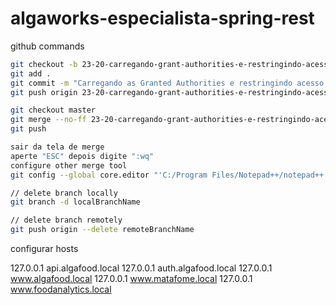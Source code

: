 # algaworks-especialista-spring-rest

github commands

```bash
git checkout -b 23-20-carregando-grant-authorities-e-restringindo-acesso-a-endpoints-na-api
git add .
git commit -m "Carregando as Granted Authorities e restringindo acesso a endpoints na API"
git push origin 23-20-carregando-grant-authorities-e-restringindo-acesso-a-endpoints-na-api

git checkout master
git merge --no-ff 23-20-carregando-grant-authorities-e-restringindo-acesso-a-endpoints-na-api
git push

sair da tela de merge
aperte "ESC" depois digite ":wq"
configure other merge tool
git config --global core.editor "'C:/Program Files/Notepad++/notepad++.exe' -multiInst -notabbar -nosession -noPlugin"

// delete branch locally
git branch -d localBranchName

// delete branch remotely
git push origin --delete remoteBranchName
```

configurar hosts

127.0.0.1       api.algafood.local
127.0.0.1       auth.algafood.local
127.0.0.1       www.algafood.local
127.0.0.1       www.matafome.local
127.0.0.1       www.foodanalytics.local